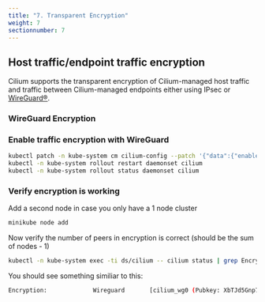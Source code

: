 ```yaml
---
title: "7. Transparent Encryption"
weight: 7
sectionnumber: 7
---
```

## Host traffic/endpoint traffic encryption

Cilium supports the transparent encryption of Cilium-managed host traffic and traffic between Cilium-managed endpoints either using IPsec or [WireGuard®](https://www.wireguard.com/).


### WireGuard Encryption


### Enable traffic encryption with WireGuard

```bash
kubectl patch -n kube-system cm cilium-config --patch '{"data":{"enable-wireguard": "true", "enable-l7-proxy": "false", "enable-wireguard-userspace-fallback": "true"}}'
kubectl -n kube-system rollout restart daemonset cilium
kubectl -n kube-system rollout status daemonset cilium
```


### Verify encryption is working


Add a second node in case you only have a 1 node cluster

```bash
minikube node add
```

Now verify the number of peers in encryption is correct (should be the sum of nodes - 1)
```bash
kubectl -n kube-system exec -ti ds/cilium -- cilium status | grep Encryption
```

You should see something similiar to this:

```bash
Encryption:             Wireguard       [cilium_wg0 (Pubkey: XbTJd5Gnp7F8cG2Ymj6q11dBx8OtP1J5ZOAhswPiYAc=, Port: 51871, Peers: 1)]
```
